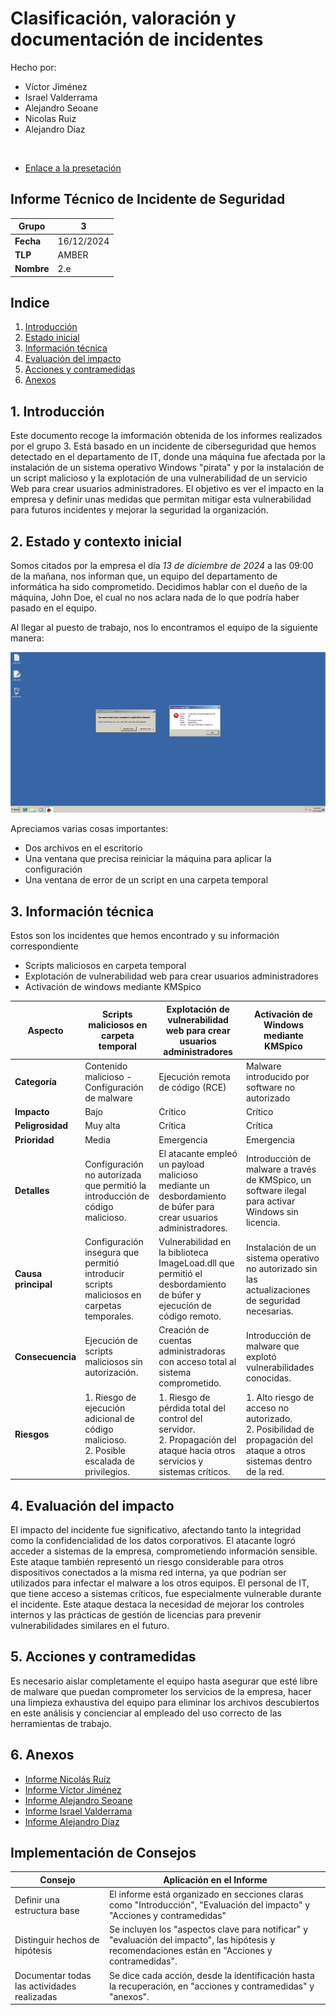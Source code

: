 # Clasificación, valoración y documentación de incidentes

Hecho por:

- Víctor Jiménez
- Israel Valderrama
- Alejandro Seoane
- Nicolas Ruiz
- Alejandro Díaz

<br>

- [Enlace a la presetación](https://www.canva.com/design/DAGZeJ_58Ho/w6FlSSOZjVrKWVWXOBSijA/edit?utm_content=DAGZeJ_58Ho&utm_campaign=designshare&utm_medium=link2&utm_source=sharebutton)

## Informe Técnico de Incidente de Seguridad

| **Grupo**  | 3          |
| ---------- | ---------- |
| **Fecha**  | 16/12/2024 |
| **TLP**    | AMBER      |
| **Nombre** | 2.e        |

## Indice

1. [Introducción](#1-introducción)
2. [Estado inicial](#2-estado-y-contexto-inicial)
3. [Información técnica](#3-información-técnica)
4. [Evaluación del impacto](#4-evaluación-del-impacto)
5. [Acciones y contramedidas](#5-acciones-y-contramedidas)
6. [Anexos](#6-anexos)

## **1. Introducción**

Este documento recoge la imformación obtenida de los informes realizados por el grupo 3. Está basado en un incidente de ciberseguridad que hemos detectado en el departamento de IT, donde una máquina fue afectada por la instalación de un sistema operativo Windows "pirata" y por la instalación de un script malicioso y la explotación de una vulnerabilidad de un servicio Web para crear usuarios administradores. El objetivo es ver el impacto en la empresa y definir unas medidas que permitan mitigar esta vulnerabilidad para futuros incidentes y mejorar la seguridad la organización.

## **2. Estado y contexto inicial**

Somos citados por la empresa el día _13 de diciembre de 2024_ a las 09:00 de la mañana, nos informan que, un equipo del departamento de informática ha sido comprometido. Decidimos hablar con el dueño de la máquina, John Doe, el cual no nos aclara nada de lo que podría haber pasado en el equipo.

Al llegar al puesto de trabajo, nos lo encontramos el equipo de la siguiente manera:

![PlaceHolder](image/cap1.png)

Apreciamos varias cosas importantes:

- Dos archivos en el escritorio
- Una ventana que precisa reiniciar la máquina para aplicar la configuración
- Una ventana de error de un script en una carpeta temporal

## **3. Información técnica**

Estos son los incidentes que hemos encontrado y su información correspondiente

- Scripts maliciosos en carpeta temporal
- Explotación de vulnerabilidad web para crear usuarios administradores
- Activación de windows mediante KMSpico

| **Aspecto**         | **Scripts maliciosos en carpeta temporal**                                                   | **Explotación de vulnerabilidad web para crear usuarios administradores**                                                    | **Activación de Windows mediante KMSpico**                                                                             |
| ------------------- | -------------------------------------------------------------------------------------------- | ---------------------------------------------------------------------------------------------------------------------------- | ---------------------------------------------------------------------------------------------------------------------- |
| **Categoría**       | Contenido malicioso - Configuración de malware                                               | Ejecución remota de código (RCE)                                                                                             | Malware introducido por software no autorizado                                                                         |
| **Impacto**         | Bajo                                                                                         | Crítico                                                                                                                      | Crítico                                                                                                                |
| **Peligrosidad**    | Muy alta                                                                                     | Crítica                                                                                                                      | Crítica                                                                                                                |
| **Prioridad**       | Media                                                                                        | Emergencia                                                                                                                   | Emergencia                                                                                                             |
| **Detalles**        | Configuración no autorizada que permitió la introducción de código malicioso.                | El atacante empleó un payload malicioso mediante un desbordamiento de búfer para crear usuarios administradores.             | Introducción de malware a través de KMSpico, un software ilegal para activar Windows sin licencia.                     |
| **Causa principal** | Configuración insegura que permitió introducir scripts maliciosos en carpetas temporales.    | Vulnerabilidad en la biblioteca ImageLoad.dll que permitió el desbordamiento de búfer y ejecución de código remoto.          | Instalación de un sistema operativo no autorizado sin las actualizaciones de seguridad necesarias.                     |
| **Consecuencia**    | Ejecución de scripts maliciosos sin autorización.                                            | Creación de cuentas administradoras con acceso total al sistema comprometido.                                                | Introducción de malware que explotó vulnerabilidades conocidas.                                                        |
| **Riesgos**         | 1. Riesgo de ejecución adicional de código malicioso.<br>2. Posible escalada de privilegios. | 1. Riesgo de pérdida total del control del servidor.<br>2. Propagación del ataque hacia otros servicios y sistemas críticos. | 1. Alto riesgo de acceso no autorizado.<br>2. Posibilidad de propagación del ataque a otros sistemas dentro de la red. |

## **4. Evaluación del impacto**

El impacto del incidente fue significativo, afectando tanto la integridad como la confidencialidad de los datos corporativos. El atacante logró acceder a sistemas de la empresa, comprometiendo información sensible. Este ataque también representó un riesgo considerable para otros dispositivos conectados a la misma red interna, ya que podrían ser utilizados para infectar el malware a los otros equipos. El personal de IT, que tiene acceso a sistemas críticos, fue especialmente vulnerable durante el incidente. Este ataque destaca la necesidad de mejorar los controles internos y las prácticas de gestión de licencias para prevenir vulnerabilidades similares en el futuro.

## **5. Acciones y contramedidas**

Es necesario aislar completamente el equipo hasta asegurar que esté libre de malware que puedan comprometer los servicios de la empresa, hacer una limpieza exhaustiva del equipo para eliminar los archivos descubiertos en este análisis y concienciar al empleado del uso correcto de las herramientas de trabajo.

## **6. Anexos**

- [Informe Nicolás Ruiz](./Informe%20Incidentes%20Nicolas.pdf)
- [Informe Víctor Jiménez](./VictorJimenez.md)
- [Informe Alejandro Seoane](./AlejandroSeoane.md)
- [Informe Israel Valderrama](IsraelValderrama.md)
- [Informe Alejandro Díaz](AlejandroDiaz.md)

## **Implementación de Consejos**

| **Consejo**                                 | **Aplicación en el Informe**                                                                                                                     |
| ------------------------------------------- | ------------------------------------------------------------------------------------------------------------------------------------------------ |
| Definir una estructura base                 | El informe está organizado en secciones claras como "Introducción", "Evaluación del impacto" y "Acciones y contramedidas"                        |
| Distinguir hechos de hipótesis              | Se incluyen los "aspectos clave para notificar" y "evaluación del impacto", las hipótesis y recomendaciones están en "Acciones y contramedidas". |
| Documentar todas las actividades realizadas | Se dice cada acción, desde la identificación hasta la recuperación, en "acciones y contramedidas" y "anexos".                                    |
